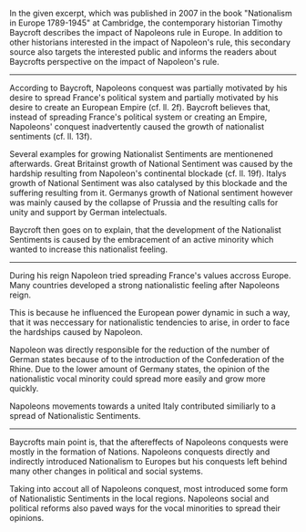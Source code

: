 In the given excerpt, which was published in 2007 in the book "Nationalism in Europe 1789-1945" at Cambridge, the contemporary historian Timothy Baycroft describes the impact of Napoleons rule in Europe.
In addition to other historians interested in the impact of Napoleon's rule, this secondary source also targets the interested public and informs the readers about Baycrofts perspective on the impact of Napoleon's rule.

---

According to Baycroft, Napoleons conquest was partially motivated by his desire to spread France's political system and partially motivated by his desire to create an European Empire (cf. ll. 2f).
Baycroft believes that, instead of spreading France's political system or creating an Empire, Napoleons' conquest inadvertently caused the growth of nationalist sentiments (cf. ll. 13f).

Several examples for growing Nationalist Sentiments are mentionened afterwards.
Great Britainst growth of National Sentiment was caused by the hardship resulting from Napoleon's continental blockade (cf. ll. 19f).
Italys growth of National Sentiment was also catalysed by this blockade and the suffering resulting from it.
Germanys growth of National sentiment however was mainly caused by the collapse of Prussia and the resulting calls for unity and support by German intelectuals.

Baycroft then goes on to explain, that the development of the Nationalist Sentiments is caused by the embracement of an active minority which wanted to increase this nationalist feeling.

---

During his reign Napoleon tried spreading France's values accross Europe.
Many countries developed a strong nationalistic feeling after Napoleons reign.

This is because he influenced the European power dynamic in such a way, that it was neccessary for nationalistic tendencies to arise, in order to face the hardships caused by Napoleon.

Napoleon was directly responsible for the reduction of the number of German states because of to the introduction of the Confederation of the Rhine.
Due to the lower amount of Germany states, the opinion of the nationalistic vocal minority could spread more easily and grow more quickly.

Napoleons movements towards a united Italy contributed similiarly to a spread of Nationalistic Sentiments.

---

Baycrofts main point is, that the aftereffects of Napoleons conquests were mostly in the formation of Nations.
Napoleons conquests directly and indirectly introduced Nationalism to Europes but his conquests left behind many other changes in political and social systems.

Taking into accout all of Napoleons conquest, most introduced some form of Nationalistic Sentiments in the local regions.
Napoleons social and political reforms also paved ways for the vocal minorities to spread their opinions.




